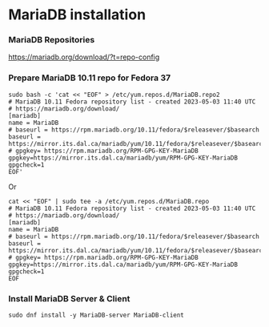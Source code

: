 
# MariaDB installation

### MariaDB Repositories

https://mariadb.org/download/?t=repo-config

### Prepare MariaDB 10.11 repo for Fedora 37

```
sudo bash -c 'cat << "EOF" > /etc/yum.repos.d/MariaDB.repo2
# MariaDB 10.11 Fedora repository list - created 2023-05-03 11:40 UTC
# https://mariadb.org/download/
[mariadb]
name = MariaDB
# baseurl = https://rpm.mariadb.org/10.11/fedora/$releasever/$basearch
baseurl = https://mirror.its.dal.ca/mariadb/yum/10.11/fedora/$releasever/$basearch
# gpgkey= https://rpm.mariadb.org/RPM-GPG-KEY-MariaDB
gpgkey=https://mirror.its.dal.ca/mariadb/yum/RPM-GPG-KEY-MariaDB
gpgcheck=1
EOF'
```

Or

```
cat << "EOF" | sudo tee -a /etc/yum.repos.d/MariaDB.repo 
# MariaDB 10.11 Fedora repository list - created 2023-05-03 11:40 UTC
# https://mariadb.org/download/
[mariadb]
name = MariaDB
# baseurl = https://rpm.mariadb.org/10.11/fedora/$releasever/$basearch
baseurl = https://mirror.its.dal.ca/mariadb/yum/10.11/fedora/$releasever/$basearch
# gpgkey= https://rpm.mariadb.org/RPM-GPG-KEY-MariaDB
gpgkey=https://mirror.its.dal.ca/mariadb/yum/RPM-GPG-KEY-MariaDB
gpgcheck=1
EOF
```

### Install MariaDB Server & Client
```
sudo dnf install -y MariaDB-server MariaDB-client
```

